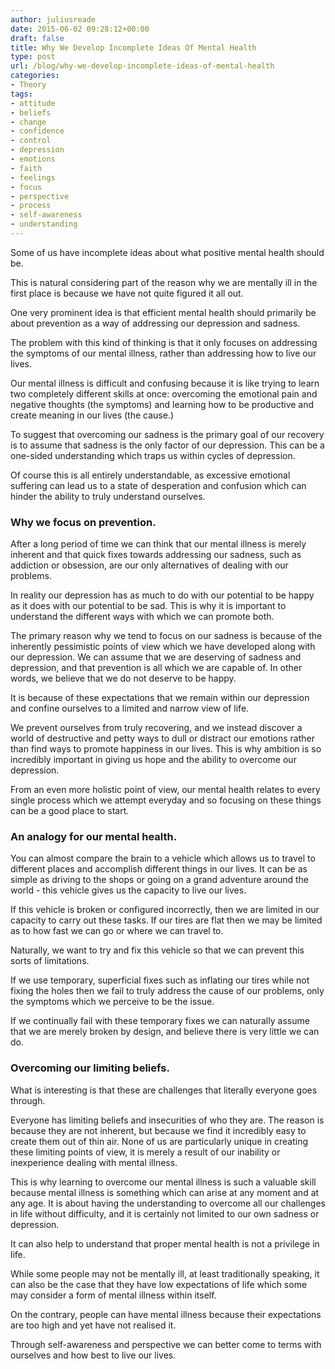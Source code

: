 ```yaml
---
author: juliusreade
date: 2015-06-02 09:28:12+00:00
draft: false
title: Why We Develop Incomplete Ideas Of Mental Health
type: post
url: /blog/why-we-develop-incomplete-ideas-of-mental-health
categories:
- Theory
tags:
- attitude
- beliefs
- change
- confidence
- control
- depression
- emotions
- faith
- feelings
- focus
- perspective
- process
- self-awareness
- understanding
---
```


Some of us have incomplete ideas about what positive mental health should be.

This is natural considering part of the reason why we are mentally ill in the first place is because we have not quite figured it all out.

One very prominent idea is that efficient mental health should primarily be about prevention as a way of addressing our depression and sadness.

<!-- more -->

The problem with this kind of thinking is that it only focuses on addressing the symptoms of our mental illness, rather than addressing how to live our lives.

Our mental illness is difficult and confusing because it is like trying to learn two completely different skills at once: overcoming the emotional pain and negative thoughts (the symptoms) and learning how to be productive and create meaning in our lives (the cause.)

To suggest that overcoming our sadness is the primary goal of our recovery is to assume that sadness is the only factor of our depression. This can be a one-sided understanding which traps us within cycles of depression.

Of course this is all entirely understandable, as excessive emotional suffering can lead us to a state of desperation and confusion which can hinder the ability to truly understand ourselves.


### Why we focus on prevention.


After a long period of time we can think that our mental illness is merely inherent and that quick fixes towards addressing our sadness, such as addiction or obsession, are our only alternatives of dealing with our problems.

In reality our depression has as much to do with our potential to be happy as it does with our potential to be sad. This is why it is important to understand the different ways with which we can promote both.

The primary reason why we tend to focus on our sadness is because of the inherently pessimistic points of view which we have developed along with our depression. We can assume that we are deserving of sadness and depression, and that prevention is all which we are capable of. In other words, we believe that we do not deserve to be happy.

It is because of these expectations that we remain within our depression and confine ourselves to a limited and narrow view of life.

We prevent ourselves from truly recovering, and we instead discover a world of destructive and petty ways to dull or distract our emotions rather than find ways to promote happiness in our lives. This is why ambition is so incredibly important in giving us hope and the ability to overcome our depression.

From an even more holistic point of view, our mental health relates to every single process which we attempt everyday and so focusing on these things can be a good place to start.


### An analogy for our mental health.


You can almost compare the brain to a vehicle which allows us to travel to different places and accomplish different things in our lives. It can be as simple as driving to the shops or going on a grand adventure around the world - this vehicle gives us the capacity to live our lives.

If this vehicle is broken or configured incorrectly, then we are limited in our capacity to carry out these tasks. If our tires are flat then we may be limited as to how fast we can go or where we can travel to.

Naturally, we want to try and fix this vehicle so that we can prevent this sorts of limitations.

If we use temporary, superficial fixes such as inflating our tires while not fixing the holes then we fail to truly address the cause of our problems, only the symptoms which we perceive to be the issue.

If we continually fail with these temporary fixes we can naturally assume that we are merely broken by design, and believe there is very little we can do.


### Overcoming our limiting beliefs.


What is interesting is that these are challenges that literally everyone goes through.

Everyone has limiting beliefs and insecurities of who they are. The reason is because they are not inherent, but because we find it incredibly easy to create them out of thin air. None of us are particularly unique in creating these limiting points of view, it is merely a result of our inability or inexperience dealing with mental illness.

This is why learning to overcome our mental illness is such a valuable skill because mental illness is something which can arise at any moment and at any age. It is about having the understanding to overcome all our challenges in life without difficulty, and it is certainly not limited to our own sadness or depression.

It can also help to understand that proper mental health is not a privilege in life.

While some people may not be mentally ill, at least traditionally speaking, it can also be the case that they have low expectations of life which some may consider a form of mental illness within itself.

On the contrary, people can have mental illness because their expectations are too high and yet have not realised it.

Through self-awareness and perspective we can better come to terms with ourselves and how best to live our lives.
